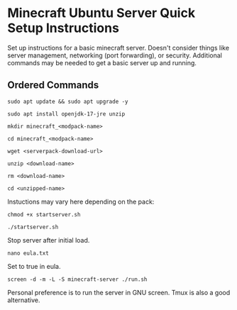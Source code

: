 # Minecraft Ubuntu Server Quick Setup Instructions

Set up instructions for a basic minecraft server. Doesn't consider things like server management, networking (port forwarding), or security. Additional commands may be needed to get a basic server up and running.

## Ordered Commands

```
sudo apt update && sudo apt upgrade -y

sudo apt install openjdk-17-jre unzip 

mkdir minecraft_<modpack-name>

cd minecraft_<modpack-name>

wget <serverpack-download-url>

unzip <download-name>

rm <download-name>

cd <unzipped-name>
```

Instuctions may vary here depending on the pack:

```
chmod +x startserver.sh

./startserver.sh
```

Stop server after initial load.

```
nano eula.txt
```
Set to true in eula.

```
screen -d -m -L -S minecraft-server ./run.sh
```

Personal preference is to run the server in GNU screen. Tmux is also a good alternative.
